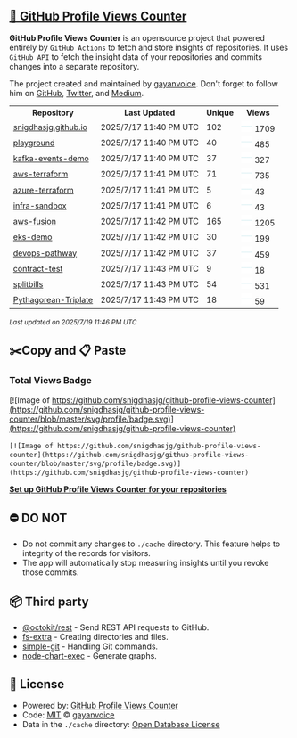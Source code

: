 ## [🚀 GitHub Profile Views Counter](https://github.com/gayanvoice/github-profile-views-counter)
**GitHub Profile Views Counter** is an opensource project that powered entirely by  `GitHub Actions` to fetch and store insights of repositories.
It uses `GitHub API` to fetch the insight data of your repositories and commits changes into a separate repository.

The project created and maintained by [gayanvoice](https://github.com/gayanvoice). Don't forget to follow him on [GitHub](https://github.com/gayanvoice), [Twitter](https://twitter.com/gayanvoice), and [Medium](https://gayanvoice.medium.com/).

<table>
	<tr>
		<th>
			Repository
		</th>
		<th>
			Last Updated
		</th>
		<th>
			Unique
		</th>
		<th>
			Views
		</th>
	</tr>
	<tr>
		<td>
			<a href="https://github.com/snigdhasjg/github-profile-views-counter/tree/master/readme/610491551/week.md">
				snigdhasjg.github.io
			</a>
		</td>
		<td>
			2025/7/17 11:40 PM UTC
		</td>
		<td>
			102
		</td>
		<td>
			<img alt="Response time graph" src="https://github.com/snigdhasjg/github-profile-views-counter/raw/master/graph/610491551/small/week.png" height="20"> 1709
		</td>
	</tr>
	<tr>
		<td>
			<a href="https://github.com/snigdhasjg/github-profile-views-counter/tree/master/readme/327022635/week.md">
				playground
			</a>
		</td>
		<td>
			2025/7/17 11:40 PM UTC
		</td>
		<td>
			40
		</td>
		<td>
			<img alt="Response time graph" src="https://github.com/snigdhasjg/github-profile-views-counter/raw/master/graph/327022635/small/week.png" height="20"> 485
		</td>
	</tr>
	<tr>
		<td>
			<a href="https://github.com/snigdhasjg/github-profile-views-counter/tree/master/readme/505153827/week.md">
				kafka-events-demo
			</a>
		</td>
		<td>
			2025/7/17 11:40 PM UTC
		</td>
		<td>
			37
		</td>
		<td>
			<img alt="Response time graph" src="https://github.com/snigdhasjg/github-profile-views-counter/raw/master/graph/505153827/small/week.png" height="20"> 327
		</td>
	</tr>
	<tr>
		<td>
			<a href="https://github.com/snigdhasjg/github-profile-views-counter/tree/master/readme/597687139/week.md">
				aws-terraform
			</a>
		</td>
		<td>
			2025/7/17 11:41 PM UTC
		</td>
		<td>
			71
		</td>
		<td>
			<img alt="Response time graph" src="https://github.com/snigdhasjg/github-profile-views-counter/raw/master/graph/597687139/small/week.png" height="20"> 735
		</td>
	</tr>
	<tr>
		<td>
			<a href="https://github.com/snigdhasjg/github-profile-views-counter/tree/master/readme/688652912/week.md">
				azure-terraform
			</a>
		</td>
		<td>
			2025/7/17 11:41 PM UTC
		</td>
		<td>
			5
		</td>
		<td>
			<img alt="Response time graph" src="https://github.com/snigdhasjg/github-profile-views-counter/raw/master/graph/688652912/small/week.png" height="20"> 43
		</td>
	</tr>
	<tr>
		<td>
			<a href="https://github.com/snigdhasjg/github-profile-views-counter/tree/master/readme/675120698/week.md">
				infra-sandbox
			</a>
		</td>
		<td>
			2025/7/17 11:41 PM UTC
		</td>
		<td>
			6
		</td>
		<td>
			<img alt="Response time graph" src="https://github.com/snigdhasjg/github-profile-views-counter/raw/master/graph/675120698/small/week.png" height="20"> 43
		</td>
	</tr>
	<tr>
		<td>
			<a href="https://github.com/snigdhasjg/github-profile-views-counter/tree/master/readme/698726650/week.md">
				aws-fusion
			</a>
		</td>
		<td>
			2025/7/17 11:42 PM UTC
		</td>
		<td>
			165
		</td>
		<td>
			<img alt="Response time graph" src="https://github.com/snigdhasjg/github-profile-views-counter/raw/master/graph/698726650/small/week.png" height="20"> 1205
		</td>
	</tr>
	<tr>
		<td>
			<a href="https://github.com/snigdhasjg/github-profile-views-counter/tree/master/readme/703494461/week.md">
				eks-demo
			</a>
		</td>
		<td>
			2025/7/17 11:42 PM UTC
		</td>
		<td>
			30
		</td>
		<td>
			<img alt="Response time graph" src="https://github.com/snigdhasjg/github-profile-views-counter/raw/master/graph/703494461/small/week.png" height="20"> 199
		</td>
	</tr>
	<tr>
		<td>
			<a href="https://github.com/snigdhasjg/github-profile-views-counter/tree/master/readme/696713461/week.md">
				devops-pathway
			</a>
		</td>
		<td>
			2025/7/17 11:42 PM UTC
		</td>
		<td>
			37
		</td>
		<td>
			<img alt="Response time graph" src="https://github.com/snigdhasjg/github-profile-views-counter/raw/master/graph/696713461/small/week.png" height="20"> 459
		</td>
	</tr>
	<tr>
		<td>
			<a href="https://github.com/snigdhasjg/github-profile-views-counter/tree/master/readme/511679147/week.md">
				contract-test
			</a>
		</td>
		<td>
			2025/7/17 11:43 PM UTC
		</td>
		<td>
			9
		</td>
		<td>
			<img alt="Response time graph" src="https://github.com/snigdhasjg/github-profile-views-counter/raw/master/graph/511679147/small/week.png" height="20"> 18
		</td>
	</tr>
	<tr>
		<td>
			<a href="https://github.com/snigdhasjg/github-profile-views-counter/tree/master/readme/167969231/week.md">
				splitbills
			</a>
		</td>
		<td>
			2025/7/17 11:43 PM UTC
		</td>
		<td>
			54
		</td>
		<td>
			<img alt="Response time graph" src="https://github.com/snigdhasjg/github-profile-views-counter/raw/master/graph/167969231/small/week.png" height="20"> 531
		</td>
	</tr>
	<tr>
		<td>
			<a href="https://github.com/snigdhasjg/github-profile-views-counter/tree/master/readme/185412450/week.md">
				Pythagorean-Triplate
			</a>
		</td>
		<td>
			2025/7/17 11:43 PM UTC
		</td>
		<td>
			18
		</td>
		<td>
			<img alt="Response time graph" src="https://github.com/snigdhasjg/github-profile-views-counter/raw/master/graph/185412450/small/week.png" height="20"> 59
		</td>
	</tr>
</table>

<small><i>Last updated on 2025/7/19 11:46 PM UTC</i></small>

## ✂️Copy and 📋 Paste
### Total Views Badge
[![Image of https://github.com/snigdhasjg/github-profile-views-counter](https://github.com/snigdhasjg/github-profile-views-counter/blob/master/svg/profile/badge.svg)](https://github.com/snigdhasjg/github-profile-views-counter)

```readme
[![Image of https://github.com/snigdhasjg/github-profile-views-counter](https://github.com/snigdhasjg/github-profile-views-counter/blob/master/svg/profile/badge.svg)](https://github.com/snigdhasjg/github-profile-views-counter)
```
[**Set up GitHub Profile Views Counter for your repositories**](https://github.com/gayanvoice/github-profile-views-counter)
## ⛔ DO NOT
- Do not commit any changes to `./cache` directory. This feature helps to integrity of the records for visitors.
- The app will automatically stop measuring insights until you revoke those commits.
## 📦 Third party

- [@octokit/rest](https://www.npmjs.com/package/@octokit/rest) - Send REST API requests to GitHub.
- [fs-extra](https://www.npmjs.com/package/fs-extra) - Creating directories and files.
- [simple-git](https://www.npmjs.com/package/simple-git) - Handling Git commands.
- [node-chart-exec](https://www.npmjs.com/package/node-chart-exec) - Generate graphs.
## 📄 License
- Powered by: [GitHub Profile Views Counter](https://github.com/gayanvoice/github-profile-views-counter)
- Code: [MIT](./LICENSE) © [gayanvoice](https://github.com/gayanvoice)
- Data in the `./cache` directory: [Open Database License](https://opendatacommons.org/licenses/odbl/1-0/)